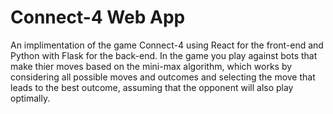 # Connect-4 Web App
An implimentation of the game Connect-4 using React for the front-end and Python with Flask for the back-end. In the game you play against bots that make thier moves based on the mini-max algorithm, which works by considering all possible moves and outcomes and selecting the move that leads to the best outcome, assuming that the opponent will also play optimally.